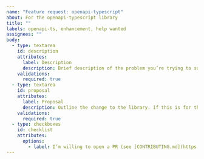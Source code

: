 ```yaml
---
name: "Feature request: openapi-typescript"
about: For the openapi-typescript library
title: ""
labels: openapi-ts, enhancement, help wanted
assignees: ""
body:
  - type: textarea
    id: description
    attributes:
      label: Description
      description: Brief description of the problem you’re trying to solve, and why this could be useful.
    validations:
      required: true
  - type: textarea
    id: proposal
    attributes:
      label: Proposal
      description: Outline the change to the library. If this is for the CLI, propose a flag name and/or workflow. If this is for Node API, propose how this would be consumed. Reference any prior art or similar examples.
    validations:
      required: true
  - type: checkboxes
    id: checklist
    attributes:
      options:
        - label: I’m willing to open a PR (see [CONTRIBUTING.md](https://github.com/openapi-ts/openapi-typescript/blob/main/packages/openapi-typescript/CONTRIBUTING.md))
---
```

